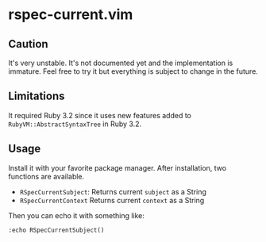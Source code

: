 # rspec-current.vim

## Caution

It's very unstable. It's not documented yet and the implementation is immature. Feel free to try it but everything is subject to change in the future.

## Limitations

It required Ruby 3.2 since it uses new features added to `RubyVM::AbstractSyntaxTree` in Ruby 3.2.

## Usage

Install it with your favorite package manager. After installation, two functions are available.

* `RSpecCurrentSubject`: Returns current `subject` as a String
* `RSpecCurrentContext` Returns current `context` as a String

Then you can echo it with something like:

```vim
:echo RSpecCurrentSubject()
```
